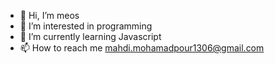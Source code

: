 - 👋 Hi, I’m meos
- 👀 I’m interested in programming 
- 🌱 I’m currently learning Javascript 
- 📫 How to reach me mahdi.mohamadpour1306@gmail.com

<!---
imeosi/imeosi is a ✨ special ✨ repository because its `README.md` (this file) appears on your GitHub profile.
You can click the Preview link to take a look at your changes.
--->
